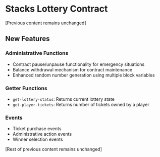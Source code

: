 # Stacks Lottery Contract

[Previous content remains unchanged]

## New Features

### Administrative Functions
- Contract pause/unpause functionality for emergency situations
- Balance withdrawal mechanism for contract maintenance
- Enhanced random number generation using multiple block variables

### Getter Functions
- `get-lottery-status`: Returns current lottery state
- `get-player-tickets`: Returns number of tickets owned by a player

### Events
- Ticket purchase events
- Administrative action events
- Winner selection events

[Rest of previous content remains unchanged]
